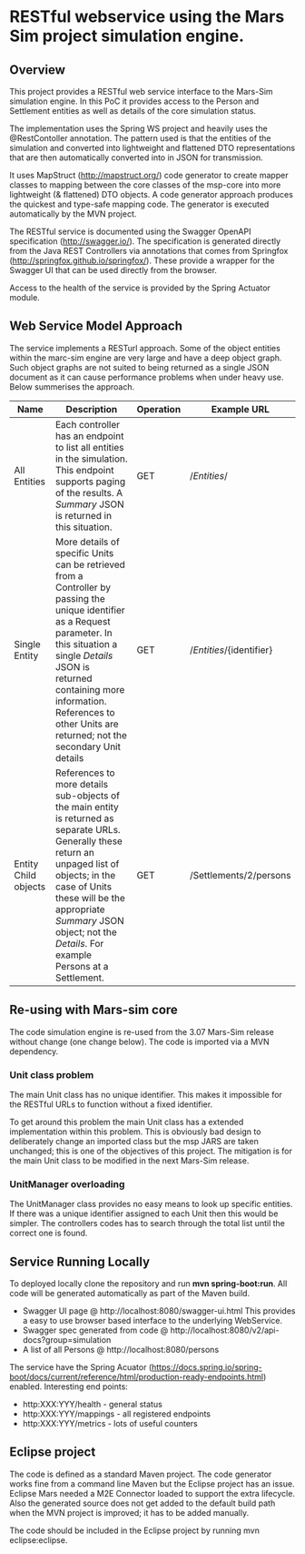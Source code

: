 # RESTful webservice using the Mars Sim project simulation engine.

## Overview
This project provides a RESTful web service interface to the Mars-Sim simulation engine. In this PoC it provides access to the Person and Settlement entities as well as details of the core simulation status.  

The implementation uses the Spring WS project and heavily uses the @RestContoller annotation. The pattern used is that the entities of the simulation and converted into lightweight and flattened DTO representations that are then automatically converted into in JSON for transmission.

It uses MapStruct (http://mapstruct.org/) code generator to create mapper classes to mapping between the core classes of the msp-core into more lightweight (& flattened) DTO objects. A code generator approach produces the quickest and type-safe mapping code. The generator is executed automatically by the MVN project.

The RESTful service is documented using the Swagger OpenAPI specification (http://swagger.io/). The specification is generated directly from the Java REST Controllers via annotations that comes from Springfox (http://springfox.github.io/springfox/). These provide a wrapper for the Swagger UI that can be used directly from the browser.

Access to the health of the service is provided by the Spring Actuator module.

## Web Service Model Approach
The service implements a RESTurl approach. Some of the object entities within the marc-sim engine are very large and have a deep object graph. Such object graphs are not suited to being returned as a single JSON document as it can cause performance problems when under heavy use. Below summerises the approach.

Name|Description|Operation|Example URL
---------|-----------------|---------------|-------------------
All Entities|Each controller has an endpoint to list all entities in the simulation. This endpoint supports paging of the results. A *Summary* JSON is returned in this situation.|GET|/*Entities*/
Single Entity|More details of specific Units can be retrieved from a Controller by passing the unique identifier as a Request parameter. In this situation a single *Details* JSON is returned containing more information. References to other Units are returned; not the secondary Unit details|GET|/*Entities*/{identifier}
Entity Child objects|References to more details sub-objects of the main entity is returned as separate URLs. Generally these return an unpaged list of objects; in the case of Units these will be the appropriate *Summary* JSON object; not the *Details*. For example Persons at a Settlement.|GET|/Settlements/2/persons

## Re-using with Mars-sim core
The code simulation engine is re-used from the 3.07 Mars-Sim release without change (one change below). The code is imported via a MVN dependency.

### Unit class problem
The main Unit class has no unique identifier. This makes it impossible for the RESTful URLs to function without a fixed identifier. 

To get around this problem the main Unit class has a extended implementation within this problem. This is obviously bad design to deliberately change an imported class but the msp JARS are taken unchanged; this is one of the objectives of this project. The mitigation is for the main Unit class to be modified in the next Mars-Sim release.

### UnitManager overloading
The UnitManager class provides no easy means to look up specific entities. If there was a unique identifier assigned to each Unit then this would be simpler. The controllers codes has to search through the total list until the correct one is found.

## Service Running Locally
To deployed locally clone the repository and run **mvn spring-boot:run**. All code will be generated automatically as part of the Maven build.

* Swagger UI page @ http://localhost:8080/swagger-ui.html This provides a easy to use browser based interface to the underlying WebService.
* Swagger spec generated from code @ http://localhost:8080/v2/api-docs?group=simulation
* A list of all Persons @ http://localhost:8080/persons

The service have the Spring Acuator (https://docs.spring.io/spring-boot/docs/current/reference/html/production-ready-endpoints.html) enabled. Interesting end points:
* http:XXX:YYY/health - general status
* http:XXX:YYY/mappings - all registered endpoints
* http:XXX:YYY/metrics - lots of useful counters

## Eclipse project
The code is defined as a standard Maven project. The code generator works fine from a command line Maven but the Eclipse project has an issue. Eclipse Mars needed a M2E Connector loaded to support the extra lifecycle. Also the generated source does not get added to the default build path when the MVN project is improved; it has to be added manually.

The code should be included in the Eclipse project by running mvn eclipse:eclipse.